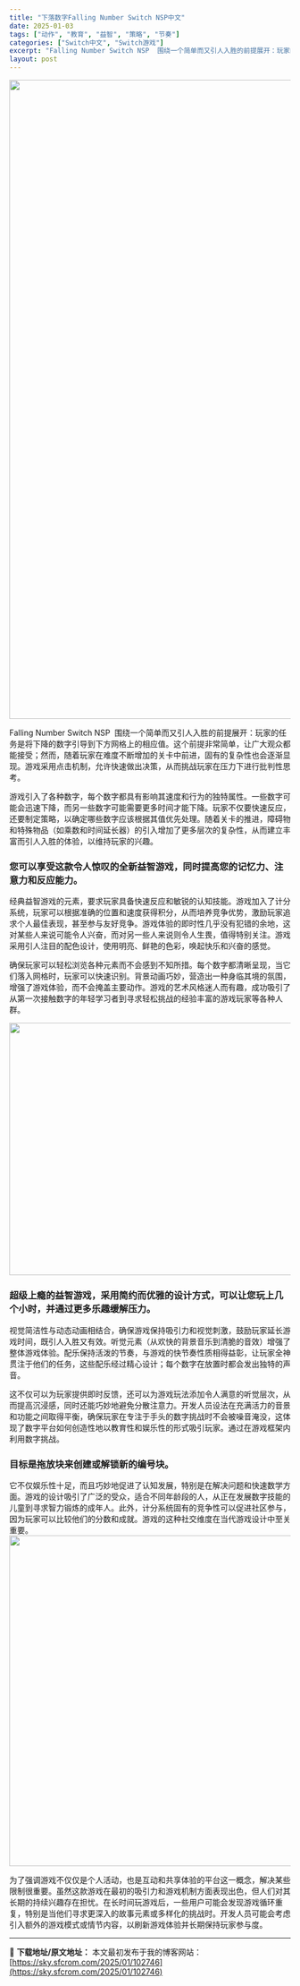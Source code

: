 ```yaml
---
title: "下落数字Falling Number Switch NSP中文"
date: 2025-01-03
tags: ["动作", "教育", "益智", "策略", "节奏"]
categories: ["Switch中文", "Switch游戏"]
excerpt: "Falling Number Switch NSP  围绕一个简单而又引人入胜的前提展开：玩家的任务是将下降的数字引导到下方网格上的相应值。这个前提非常简单，让广大观众都能接受；然而，随着玩家在难度不断增加的关卡中前进，固有的复杂性也会逐渐显现。游戏采用点击机制，允许快速做出决策，从而挑战玩家在压力&hellip;"
layout: post
---
```


<img class="aligncenter size-full wp-image-102747" src="https://sky.sfcrom.com/wp-content/uploads/2025/01/2025010302255971.webp" alt="" width="700" height="1142" />

Falling Number Switch NSP  围绕一个简单而又引人入胜的前提展开：玩家的任务是将下降的数字引导到下方网格上的相应值。这个前提非常简单，让广大观众都能接受；然而，随着玩家在难度不断增加的关卡中前进，固有的复杂性也会逐渐显现。游戏采用点击机制，允许快速做出决策，从而挑战玩家在压力下进行批判性思考。

游戏引入了各种数字，每个数字都具有影响其速度和行为的独特属性。一些数字可能会迅速下降，而另一些数字可能需要更多时间才能下降。玩家不仅要快速反应，还要制定策略，以确定哪些数字应该根据其值优先处理。随着关卡的推进，障碍物和特殊物品（如乘数和时间延长器）的引入增加了更多层次的复杂性，从而建立丰富而引人入胜的体验，以维持玩家的兴趣。
<h3>您可以享受这款令人惊叹的全新益智游戏，同时提高您的记忆力、注意力和反应能力。</h3>
经典益智游戏的元素，要求玩家具备快速反应和敏锐的认知技能。游戏加入了计分系统，玩家可以根据准确的位置和速度获得积分，从而培养竞争优势，激励玩家追求个人最佳表现，甚至参与友好竞争。游戏体验的即时性几乎没有犯错的余地，这对某些人来说可能令人兴奋，而对另一些人来说则令人生畏，值得特别关注。游戏采用引人注目的配色设计，使用明亮、鲜艳的色彩，唤起快乐和兴奋的感觉。

确保玩家可以轻松浏览各种元素而不会感到不知所措。每个数字都清晰呈现，当它们落入网格时，玩家可以快速识别。背景动画巧妙，营造出一种身临其境的氛围，增强了游戏体验，而不会掩盖主要动作。游戏的艺术风格迷人而有趣，成功吸引了从第一次接触数字的年轻学习者到寻求轻松挑战的经验丰富的游戏玩家等各种人群。

<img class="aligncenter size-full wp-image-102750" src="https://sky.sfcrom.com/wp-content/uploads/2025/01/2025010302260053.webp" alt="" width="1000" height="451" />
<h3>超级上瘾的益智游戏，采用简约而优雅的设计方式，可以让您玩上几个小时，并通过更多乐趣缓解压力。</h3>
视觉简洁性与动态动画相结合，确保游戏保持吸引力和视觉刺激，鼓励玩家延长游戏时间，既引人入胜又有效。听觉元素（从欢快的背景音乐到清脆的音效）增强了整体游戏体验。配乐保持活泼的节奏，与游戏的快节奏性质相得益彰，让玩家全神贯注于他们的任务，这些配乐经过精心设计；每个数字在放置时都会发出独特的声音。

这不仅可以为玩家提供即时反馈，还可以为游戏玩法添加令人满意的听觉层次，从而提高沉浸感，同时还能巧妙地避免分散注意力。开发人员设法在充满活力的音景和功能之间取得平衡，确保玩家在专注于手头的数字挑战时不会被噪音淹没，这体现了数字平台如何创造性地以教育性和娱乐性的形式吸引玩家。通过在游戏框架内利用数字挑战。
<h3>目标是拖放块来创建或解锁新的编号块。</h3>
它不仅娱乐性十足，而且巧妙地促进了认知发展，特别是在解决问题和快速数学方面。游戏的设计吸引了广泛的受众，适合不同年龄段的人，从正在发展数字技能的儿童到寻求智力锻炼的成年人。此外，计分系统固有的竞争性可以促进社区参与，因为玩家可以比较他们的分数和成就。游戏的这种社交维度在当代游戏设计中至关重要。

<img class="aligncenter size-full wp-image-102748" src="https://sky.sfcrom.com/wp-content/uploads/2025/01/2025010302255995.webp" alt="" width="1050" height="591" />

为了强调游戏不仅仅是个人活动，也是互动和共享体验的平台这一概念，解决某些限制很重要。虽然这款游戏在最初的吸引力和游戏机制方面表现出色，但人们对其长期的持续兴趣存在担忧。在长时间玩游戏后，一些用户可能会发现游戏循环重复，特别是当他们寻求更深入的故事元素或多样化的挑战时。开发人员可能会考虑引入额外的游戏模式或情节内容，以刷新游戏体验并长期保持玩家参与度。

---
📖 **下载地址/原文地址：** 本文最初发布于我的博客网站：[https://sky.sfcrom.com/2025/01/102746](https://sky.sfcrom.com/2025/01/102746)
